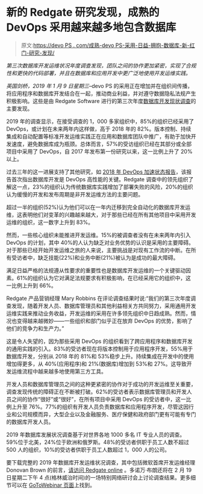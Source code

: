 # 新的 Redgate 研究发现，成熟的 DevOps 采用越来越多地包含数据库

> 原文:[https://devo PS . com/成熟-devo PS-采用-日益-拥抱-数据库-新-红门-研究-发现/](https://devops.com/maturing-devops-adoption-increasingly-embraces-the-database-new-redgate-research-finds/)

*第三次数据库开发运维状况年度调查发现，团队之间的协作更加紧密，实现了合规性和更快的代码部署，并且在数据库和应用开发中更广泛地使用开发运维实践。*

*英国剑桥，2019 年 1 月 9 日星期三*–devo PS 的采用正在增加并在组织间传播，将应用程序和数据库开发结合在一起，推动商业利益，并对遵守数据隐私法规产生积极影响。这些是由 Redgate Software 进行的第三次年度[数据库开发现状调查](https://www.red-gate.com/solutions/database-devops/report-2019)的主要发现。

2019 年的调查显示，在接受调查的 1，000 多家组织中，85%的组织已经采用了 DevOps，或计划在未来两年内这样做，高于 2018 年的 82%。版本控制、持续集成和自动配置等标准开发运维实践正在应用和数据库团队中推广，有助于加快开发速度，避免数据库成为瓶颈。总体而言，57%的受访组织已经在其部分或全部项目中采用了 DevOps，自 2017 年发布第一份研究以来，这一比例上升了 20%以上。

过去三年的这一进展支持了其他研究，如 [2018 年 DevOps 加速状态报告](https://cloudplatformonline.com/2018-state-of-devops.html)，该报告首次指出数据库开发是 DevOps 高性能的关键。Redgate 调查中的领先组织了解这一点，23%的组织认为传统数据库实践增加了部署失败的风险，20%的组织认为缓慢的开发和发布周期是非开发运维方法的主要问题。

超过一半的组织(52%)认为他们可以在一年内迁移到完全自动化的数据库开发运维，这表明他们对变革的兴趣越来越大，对于那些已经在所有其他项目中采用开发运维的组织，这一数字上升到 83%。

然而，一些核心组织未能推进开发运维。15%的被调查者没有在未来两年内引入 DevOps 的计划，其中 40%的人认为缺乏对业务优势的认识是采用的主要障碍。对于那些已经开始开发运维之旅的人来说，主要挑战是对现有工作流的中断。在所有受访者中，缺乏技能(22%)和业务中断(21%)被认为是成功的最大障碍。

满足日益严格的法规遵从性要求的重要性也是数据库开发运维的一个关键驱动因素。61%的组织认为它对满足法规要求有积极影响，在已经采用它的组织中，这一比例上升到 66%。

Redgate 产品营销经理 Mary Robbins 在评论调查结果时说:“我们的第三次年度调查发现，随着开发人员、数据库管理员和其他利益相关方共同努力，采用通用开发运维实践来推动业务收益，开发运维的采用在许多领先组织中日趋成熟。然而，情况也变得越来越微妙——一些组织和部门似乎正在放弃 DevOps 的优势，影响了他们的竞争力和生产力。”

这是令人失望的，因为那些采用 DevOps 的组织看到了跨应用程序和数据库开发的通用实践的引入。83%的受访者现在将版本控制用于应用程序开发，55%用于数据库开发，分别从 2018 年的 81%和 53%稳步上升。持续集成在开发中的使用增加得更多，从 40%(应用程序)和 21%(数据库)增加到 53%和 27%。这导致开发运维流程中越来越多地使用第三方工具。

开发人员和数据库管理员之间的这种更紧密的协作对于成功的开发运维至关重要，调查发现传统的障碍正在不断被打破。62%的受访者表示数据库管理员和开发人员之间的协作“很好”或“很好”，在所有项目中采用 DevOps 的受访者中，这一比例上升至 76%。77%的组织有开发人员负责数据库和应用程序开发，尽管这因行业和公司规模而异，大型企业以及金融服务、医疗保健和政府部门更有可能有专门的数据库开发人员。

2019 年数据库发展状况调查基于对世界各地 1000 多名 IT 专业人员的调查。59%位于北美，24%位于欧洲和俄罗斯。48%的受访者供职于员工人数不超过 500 人的组织，10%的受访者供职于员工人数超过 1，000 人的公司。

要下载完整的 2019 年数据库开发运维状况调查，其中包括微软首席开发运维经理 Donovan Brown 的前言，[请访问 Redgate online](https://www.red-gate.com/solutions/database-devops/report-2019) 。多诺万·布朗还将在 2 月 19 日星期二下午 4 点(格林威治时间)的一场特别网络研讨会上讨论调查结果。更多细节可以在 [GoToWebinar 页面](https://register.gotowebinar.com/register/2403197462893485313)上找到。